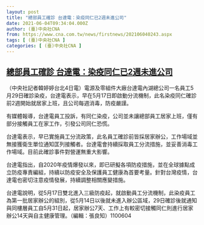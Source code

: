 ```yaml
---
layout: post
title: "總部員工確診 台達電：染疫同仁已2週未進公司"
date: 2021-06-04T09:34:04.000Z
author: (臺)中央社CNA
from: https://www.cna.com.tw/news/firstnews/202106040243.aspx
tags: [ (臺)中央社CNA ]
categories: [ (臺)中央社CNA ]
---
```

<!--1622799244000-->
[總部員工確診 台達電：染疫同仁已2週未進公司](https://www.cna.com.tw/news/firstnews/202106040243.aspx)
------

<div>
<div></div><div class="paragraph"><p>（中央社記者韓婷婷台北4日電）電源及零組件大廠台達電內湖總公司一名員工5月29日確診染疫，台達電表示，早在5月17日即啟動分流機制，此名染疫同仁確診前2週開始就居家上班，且公司每週消毒，防疫嚴謹。</p><p>有媒體報導，台達電員工投訴，有同仁染疫，公司並未讓總部員工居家上班，僅有部分接觸員工在家工作，引發公司同仁恐慌。</p><p>台達電表示，早已實施員工分流政策，此名員工確診前皆採居家辦公，工作場域並無接獲衛生單位通知匡列接觸者。台達電會持續採取員工分流措施，並妥善消毒工作場域。目前此確診事件對營運無重大影響。</p><p>台達電指出，自2020年疫情爆發以來，即已研擬各項防疫措施，並在全球據點成立防疫專責編組，持續以防疫安全及保護員工健康為首要考量。針對台灣疫情，台達電也密切注意疫情發展，持續調整相關應變措施。</p><p>台達電說明，從5月17日雙北進入三級防疫起，就啟動員工分流機制，此染疫員工為第一批居家辦公的組別，從5月14日以後就未進入辦公區域，29日確診後就通知與同樓層員工自5月31日起，居家辦公7天、工作上有較密切接觸同仁則進行居家辦公14天與自主健康管理。（編輯：張良知）1100604</p></div>
</div>

